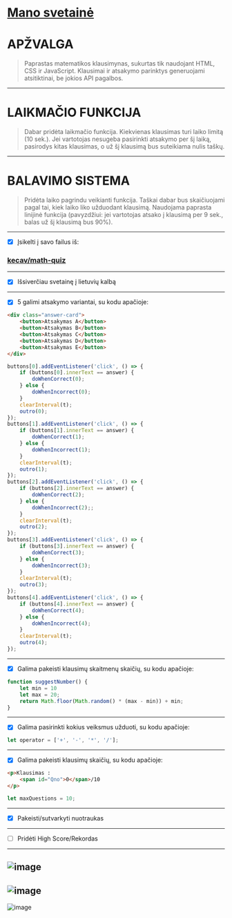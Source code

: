 # [Mano svetainė](https://dairidas.github.io/math-quiz/)
# **APŽVALGA**
> Paprastas matematikos klausimynas, sukurtas tik naudojant HTML, CSS ir JavaScript. Klausimai ir atsakymo parinktys generuojami atsitiktinai, be jokios API pagalbos.
---

# **LAIKMAČIO FUNKCIJA**
> Dabar pridėta laikmačio funkcija. Kiekvienas klausimas turi laiko limitą (10 sek.).
> Jei vartotojas nesugeba pasirinkti atsakymo per šį laiką, pasirodys kitas klausimas, o už šį klausimą bus suteikiama nulis taškų.
---
# **BALAVIMO SISTEMA**
> Pridėta laiko pagrindu veikianti funkcija. Taškai dabar bus skaičiuojami pagal tai, kiek laiko liko užduodant klausimą.
> Naudojama paprasta linijinė funkcija (pavyzdžiui: jei vartotojas atsako į klausimą per 9 sek., balas už šį klausimą bus 90%).
---

- [x] Įsikelti į savo failus iš:

### [kecav/math-quiz](https://github.com/kecav/math-quiz)
---
- [x] Išsiverčiau svetainę į lietuvių kalbą
---
- [x] 5 galimi atsakymo variantai, su kodu apačioje:
```html
<div class="answer-card">
    <button>Atsakymas A</button>
    <button>Atsakymas B</button>
    <button>Atsakymas C</button>
    <button>Atsakymas D</button>
    <button>Atsakymas E</button>
</div>
```
```js
buttons[0].addEventListener('click', () => {
    if (buttons[0].innerText == answer) {
        doWhenCorrect(0);
    } else {
        doWhenIncorrect(0);
    }
    clearInterval(t);
    outro(0);
});
buttons[1].addEventListener('click', () => {
    if (buttons[1].innerText == answer) {
        doWhenCorrect(1);
    } else {
        doWhenIncorrect(1);
    }
    clearInterval(t);
    outro(1);
});
buttons[2].addEventListener('click', () => {
    if (buttons[2].innerText == answer) {
        doWhenCorrect(2);
    } else {
        doWhenIncorrect(2);;
    }
    clearInterval(t);
    outro(2);
});
buttons[3].addEventListener('click', () => {
    if (buttons[3].innerText == answer) {
        doWhenCorrect(3);
    } else {
        doWhenIncorrect(3);
    }
    clearInterval(t);
    outro(3);
});
buttons[4].addEventListener('click', () => {
    if (buttons[4].innerText == answer) {
        doWhenCorrect(4);
    } else {
        doWhenIncorrect(4);
    }
    clearInterval(t);
    outro(4);
});
```
---
- [x] Galima pakeisti klausimų skaitmenų skaičių, su kodu apačioje:
```js
function suggestNumber() {
    let min = 10
    let max = 20;
    return Math.floor(Math.random() * (max - min)) + min;
}
```
---
- [x] Galima pasirinkti kokius veiksmus užduoti, su kodu apačioje:
```js
let operator = ['+', '-', '*', '/'];
```
---
- [x] Galima pakeisti klausimų skaičių, su kodu apačioje:
```html
<p>Klausimas :
    <span id="Qno">0</span>/10
</p>
```
```js
let maxQuestions = 10;
```
---
- [x] Pakeisti/sutvarkyti nuotraukas
---
- [ ] Pridėti High Score/Rekordas
---

![image](https://raw.githubusercontent.com/dairidas/math-quiz/master/media/img4.png)
---
![image](https://raw.githubusercontent.com/dairidas/math-quiz/master/media/img5.png)
---
![image](https://raw.githubusercontent.com/dairidas/math-quiz/master/media/img6.png)

